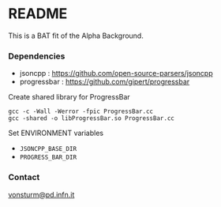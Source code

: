 # README

This is a BAT fit of the Alpha Background.

### Dependencies

* jsoncpp : https://github.com/open-source-parsers/jsoncpp
* progressbar : https://github.com/gipert/progressbar

Create shared library for ProgressBar

```
gcc -c -Wall -Werror -fpic ProgressBar.cc
gcc -shared -o libProgressBar.so ProgressBar.cc
```

Set ENVIRONMENT variables

* `JSONCPP_BASE_DIR`
* `PROGRESS_BAR_DIR`


### Contact

vonsturm@pd.infn.it
